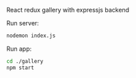 React redux gallery with expressjs backend

Run server:

```bash
nodemon index.js
```

Run app:

```bash
cd ./gallery
npm start
```
